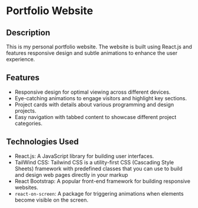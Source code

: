 # Portfolio Website

## Description

This is my personal portfolio website. The website is built using React.js and features responsive design and subtle animations to enhance the user experience.

## Features

- Responsive design for optimal viewing across different devices.
- Eye-catching animations to engage visitors and highlight key sections.
- Project cards with details about various programming and design projects.
- Easy navigation with tabbed content to showcase different project categories.

## Technologies Used

- React.js: A JavaScript library for building user interfaces.
- TailWind CSS: Tailwind CSS is a utility-first CSS (Cascading Style Sheets) framework with predefined classes that you can use to build and design web pages directly in your markup
- React Bootstrap: A popular front-end framework for building responsive websites.
- `react-on-screen`: A package for triggering animations when elements become visible on the screen.


